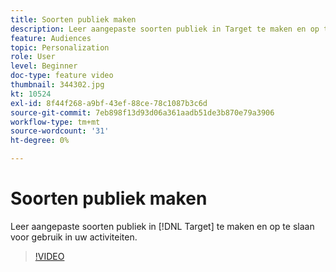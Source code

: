 ```yaml
---
title: Soorten publiek maken
description: Leer aangepaste soorten publiek in Target te maken en op te slaan voor gebruik in uw activiteiten.
feature: Audiences
topic: Personalization
role: User
level: Beginner
doc-type: feature video
thumbnail: 344302.jpg
kt: 10524
exl-id: 8f44f268-a9bf-43ef-88ce-78c1087b3c6d
source-git-commit: 7eb898f13d93d06a361aadb51de3b870e79a3906
workflow-type: tm+mt
source-wordcount: '31'
ht-degree: 0%

---
```


# Soorten publiek maken

Leer aangepaste soorten publiek in [!DNL Target] te maken en op te slaan voor gebruik in uw activiteiten.

>[!VIDEO](https://video.tv.adobe.com/v/344302/?quality=12&learn=on)
